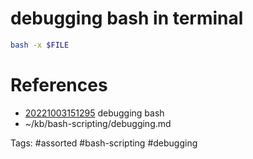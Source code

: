 # debugging bash in terminal
```bash
bash -x $FILE
```

# References
- [20221003151295](/zet/20221003151295/README.md) debugging bash
- ~/kb/bash-scripting/debugging.md

Tags:
    #assorted #bash-scripting #debugging

